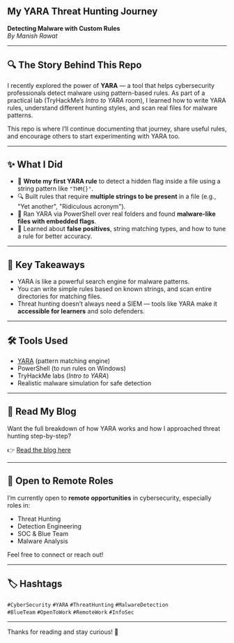 ## My YARA Threat Hunting Journey  
**Detecting Malware with Custom Rules**  
_By Manish Rawat_

---

## 🔍 The Story Behind This Repo

I recently explored the power of **YARA** — a tool that helps cybersecurity professionals detect malware using pattern-based rules. As part of a practical lab (TryHackMe’s *Intro to YARA* room), I learned how to write YARA rules, understand different hunting styles, and scan real files for malware patterns.

This repo is where I’ll continue documenting that journey, share useful rules, and encourage others to start experimenting with YARA too.

---

## ✨ What I Did

- 🧪 **Wrote my first YARA rule** to detect a hidden flag inside a file using a string pattern like `"THM{}"`.
- 🔍 Built rules that require **multiple strings to be present** in a file (e.g., "Yet another", "Ridiculous acronym").
- 📁 Ran YARA via PowerShell over real folders and found **malware-like files with embedded flags**.
- 🔐 Learned about **false positives**, string matching types, and how to tune a rule for better accuracy.

---

## 🚀 Key Takeaways

- YARA is like a powerful search engine for malware patterns.
- You can write simple rules based on known strings, and scan entire directories for matching files.
- Threat hunting doesn’t always need a SIEM — tools like YARA make it **accessible for learners** and solo defenders.

---

## 🛠 Tools Used

- [YARA](https://github.com/VirusTotal/yara) (pattern matching engine)
- PowerShell (to run rules on Windows)
- TryHackMe labs (*Intro to YARA*)
- Realistic malware simulation for safe detection

---

## 📖 Read My Blog

Want the full breakdown of how YARA works and how I approached threat hunting step-by-step?

👉 [Read the blog here]((https://medium.com/@maxxrawat007/from-clueless-to-clued-in-how-yara-helps-you-hunt-malware-like-a-pro-d8076c681fe1?source=friends_link&sk=d705e36439b8e580fec5b0ae2945a824))

---

## 💼 Open to Remote Roles

I’m currently open to **remote opportunities** in cybersecurity, especially roles in:

- Threat Hunting  
- Detection Engineering  
- SOC & Blue Team  
- Malware Analysis  

Feel free to connect or reach out!

---

## 🏷️ Hashtags

`#CyberSecurity` `#YARA` `#ThreatHunting` `#MalwareDetection`  
`#BlueTeam` `#OpenToWork` `#RemoteWork` `#InfoSec`

---

Thanks for reading and stay curious! 🚀
